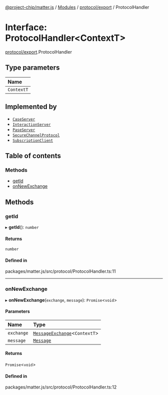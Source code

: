 [@project-chip/matter.js](../README.md) / [Modules](../modules.md) / [protocol/export](../modules/protocol_export.md) / ProtocolHandler

# Interface: ProtocolHandler<ContextT\>

[protocol/export](../modules/protocol_export.md).ProtocolHandler

## Type parameters

| Name |
| :------ |
| `ContextT` |

## Implemented by

- [`CaseServer`](../classes/session_export.CaseServer.md)
- [`InteractionServer`](../classes/protocol_interaction_export.InteractionServer.md)
- [`PaseServer`](../classes/session_export.PaseServer.md)
- [`SecureChannelProtocol`](../classes/protocol_securechannel_export.SecureChannelProtocol.md)
- [`SubscriptionClient`](../classes/protocol_interaction_export.SubscriptionClient.md)

## Table of contents

### Methods

- [getId](protocol_export.ProtocolHandler.md#getid)
- [onNewExchange](protocol_export.ProtocolHandler.md#onnewexchange)

## Methods

### getId

▸ **getId**(): `number`

#### Returns

`number`

#### Defined in

packages/matter.js/src/protocol/ProtocolHandler.ts:11

___

### onNewExchange

▸ **onNewExchange**(`exchange`, `message`): `Promise`<`void`\>

#### Parameters

| Name | Type |
| :------ | :------ |
| `exchange` | [`MessageExchange`](../classes/protocol_export.MessageExchange.md)<`ContextT`\> |
| `message` | [`Message`](codec_export.Message.md) |

#### Returns

`Promise`<`void`\>

#### Defined in

packages/matter.js/src/protocol/ProtocolHandler.ts:12
